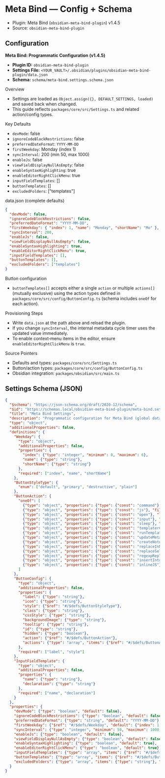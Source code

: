 # Meta Bind — Config + Schema

- Plugin: Meta Bind (`obsidian-meta-bind-plugin`) v1.4.5
- Source: `obsidian-meta-bind-plugin`

## Configuration

**Meta Bind: Programmatic Configuration (v1.4.5)**

- **Plugin ID:** `obsidian-meta-bind-plugin`
- **Settings File:** `<YOUR_VAULT>/.obsidian/plugins/obsidian-meta-bind-plugin/data.json`
- **Schema:** `schema/meta-bind.settings.schema.json`

Overview
- Settings are loaded as `Object.assign({}, DEFAULT_SETTINGS, loaded)` and saved back when changed.
- This guide reflects `packages/core/src/Settings.ts` and related action/config types.

Key Defaults
- `devMode`: false
- `ignoreCodeBlockRestrictions`: false
- `preferredDateFormat`: `YYYY-MM-DD`
- `firstWeekday`: Monday (index 1)
- `syncInterval`: 200 (min 50, max 1000)
- `enableJs`: false
- `viewFieldDisplayNullAsEmpty`: false
- `enableSyntaxHighlighting`: true
- `enableEditorRightClickMenu`: true
- `inputFieldTemplates`: []
- `buttonTemplates`: []
- `excludedFolders`: ["templates"]

data.json (complete defaults)
```json
{
  "devMode": false,
  "ignoreCodeBlockRestrictions": false,
  "preferredDateFormat": "YYYY-MM-DD",
  "firstWeekday": { "index": 1, "name": "Monday", "shortName": "Mo" },
  "syncInterval": 200,
  "enableJs": false,
  "viewFieldDisplayNullAsEmpty": false,
  "enableSyntaxHighlighting": true,
  "enableEditorRightClickMenu": true,
  "inputFieldTemplates": [],
  "buttonTemplates": [],
  "excludedFolders": ["templates"]
}
```

Button configuration
- `buttonTemplates[]` accepts either a single `action` or multiple `actions[]` (mutually exclusive) using the action types defined in `packages/core/src/config/ButtonConfig.ts` (schema includes `oneOf` for each action).

Provisioning Steps
- Write `data.json` at the path above and reload the plugin.
- If you change `syncInterval`, the internal metadata cycle timer uses the updated value immediately.
- To enable context‑menu items in the editor, ensure `enableEditorRightClickMenu` is `true`.

Source Pointers
- Defaults and types: `packages/core/src/Settings.ts`
- Button/action types: `packages/core/src/config/ButtonConfig.ts`
- Obsidian integration: `packages/obsidian/src/main.ts`

## Settings Schema (JSON)

```json
{
  "$schema": "https://json-schema.org/draft/2020-12/schema",
  "$id": "https://schemas.local/obsidian-meta-bind-plugin/meta-bind.settings.schema.json",
  "title": "Meta Bind Settings",
  "description": "Programmatic configuration for Meta Bind (global data.json). Based on packages/core/src/Settings.ts and packages/core/src/config/*.ts.",
  "type": "object",
  "additionalProperties": false,
  "definitions": {
    "Weekday": {
      "type": "object",
      "additionalProperties": false,
      "properties": {
        "index": {"type": "integer", "minimum": 0, "maximum": 6},
        "name": {"type": "string"},
        "shortName": {"type": "string"}
      },
      "required": ["index", "name", "shortName"]
    },
    "ButtonStyleType": {
      "enum": ["default", "primary", "destructive", "plain"]
    },
    "ButtonAction": {
      "oneOf": [
        {"type": "object", "properties": {"type": {"const": "command"}, "command": {"type": "string"}}, "required": ["type", "command"], "additionalProperties": false},
        {"type": "object", "properties": {"type": {"const": "js"}, "file": {"type": "string"}, "args": {"type": "object", "additionalProperties": true}}, "required": ["type", "file"], "additionalProperties": false},
        {"type": "object", "properties": {"type": {"const": "open"}, "link": {"type": "string"}, "newTab": {"type": "boolean"}}, "required": ["type", "link"], "additionalProperties": false},
        {"type": "object", "properties": {"type": {"const": "input"}, "str": {"type": "string"}}, "required": ["type", "str"], "additionalProperties": false},
        {"type": "object", "properties": {"type": {"const": "sleep"}, "ms": {"type": "number"}}, "required": ["type", "ms"], "additionalProperties": false},
        {"type": "object", "properties": {"type": {"const": "templaterCreateNote"}, "templateFile": {"type": "string"}, "folderPath": {"type": "string"}, "fileName": {"type": "string"}, "openNote": {"type": "boolean"}, "openIfAlreadyExists": {"type": "boolean"}}, "required": ["type", "templateFile"], "additionalProperties": false},
        {"type": "object", "properties": {"type": {"const": "runTemplaterFile"}, "templateFile": {"type": "string"}}, "required": ["type", "templateFile"], "additionalProperties": false},
        {"type": "object", "properties": {"type": {"const": "updateMetadata"}, "bindTarget": {"type": "string"}, "evaluate": {"type": "boolean"}, "value": {"type": "string"}}, "required": ["type", "bindTarget", "evaluate", "value"], "additionalProperties": false},
        {"type": "object", "properties": {"type": {"const": "createNote"}, "folderPath": {"type": "string"}, "fileName": {"type": "string"}, "openNote": {"type": "boolean"}, "openIfAlreadyExists": {"type": "boolean"}}, "required": ["type", "fileName"], "additionalProperties": false},
        {"type": "object", "properties": {"type": {"const": "replaceInNote"}, "fromLine": {"type": ["integer", "string"]}, "toLine": {"type": ["integer", "string"]}, "replacement": {"type": "string"}, "templater": {"type": "boolean"}}, "required": ["type", "fromLine", "toLine", "replacement"], "additionalProperties": false},
        {"type": "object", "properties": {"type": {"const": "replaceSelf"}, "replacement": {"type": "string"}, "templater": {"type": "boolean"}}, "required": ["type", "replacement"], "additionalProperties": false},
        {"type": "object", "properties": {"type": {"const": "regexpReplaceInNote"}, "regexp": {"type": "string"}, "regexpFlags": {"type": "string"}, "replacement": {"type": "string"}}, "required": ["type", "regexp", "replacement"], "additionalProperties": false},
        {"type": "object", "properties": {"type": {"const": "insertIntoNote"}, "line": {"type": ["integer", "string"]}, "value": {"type": "string"}, "templater": {"type": "boolean"}}, "required": ["type", "line", "value"], "additionalProperties": false},
        {"type": "object", "properties": {"type": {"const": "inlineJS"}, "code": {"type": "string"}, "args": {"type": "object", "additionalProperties": true}}, "required": ["type", "code"], "additionalProperties": false}
      ]
    },
    "ButtonConfig": {
      "type": "object",
      "additionalProperties": false,
      "properties": {
        "label": {"type": "string"},
        "icon": {"type": "string"},
        "style": {"$ref": "#/$defs/ButtonStyleType"},
        "class": {"type": "string"},
        "cssStyle": {"type": "string"},
        "backgroundImage": {"type": "string"},
        "tooltip": {"type": "string"},
        "id": {"type": "string"},
        "hidden": {"type": "boolean"},
        "action": {"$ref": "#/$defs/ButtonAction"},
        "actions": {"type": "array", "items": {"$ref": "#/$defs/ButtonAction"}}
      },
      "required": ["label", "style"]
    },
    "InputFieldTemplate": {
      "type": "object",
      "additionalProperties": false,
      "properties": {
        "name": {"type": "string"},
        "declaration": {"type": "string"}
      },
      "required": ["name", "declaration"]
    }
  },
  "properties": {
    "devMode": {"type": "boolean", "default": false},
    "ignoreCodeBlockRestrictions": {"type": "boolean", "default": false},
    "preferredDateFormat": {"type": "string", "default": "YYYY-MM-DD"},
    "firstWeekday": {"$ref": "#/$defs/Weekday", "default": {"index": 1, "name": "Monday", "shortName": "Mo"}},
    "syncInterval": {"type": "integer", "minimum": 50, "maximum": 1000, "default": 200},
    "enableJs": {"type": "boolean", "default": false},
    "viewFieldDisplayNullAsEmpty": {"type": "boolean", "default": false},
    "enableSyntaxHighlighting": {"type": "boolean", "default": true},
    "enableEditorRightClickMenu": {"type": "boolean", "default": true},
    "inputFieldTemplates": {"type": "array", "items": {"$ref": "#/$defs/InputFieldTemplate"}, "default": []},
    "buttonTemplates": {"type": "array", "items": {"$ref": "#/$defs/ButtonConfig"}, "default": []},
    "excludedFolders": {"type": "array", "items": {"type": "string"}, "default": ["templates"]}
  }
}
```

